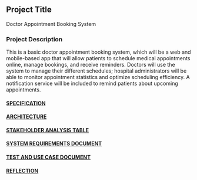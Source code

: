 ## Project Title
Doctor Appointment Booking System

### Project Description
This is a basic doctor appointment booking system, which will be a web and mobile-based app that will allow patients to schedule medical appointments online, manage bookings, and receive reminders. Doctors will use the system to manage their different schedules; hospital administrators will be able to monitor appointment statistics and optimize scheduling efficiency. A notification service will be included to remind patients about upcoming appointments.

#### [SPECIFICATION](SPECIFICATION.md)

#### [ARCHITECTURE](ARCHITECTURE.md)

#### [STAKEHOLDER ANALYSIS TABLE](Stakeholder%20Analysis%20Table.md)

#### [SYSTEM REQUIREMENTS DOCUMENT](System%20Requirements%20Document.md)

#### [TEST AND USE CASE DOCUMENT](Test%20and%20Use%20Case%20Document.md)

#### [REFLECTION](Reflection.md)
